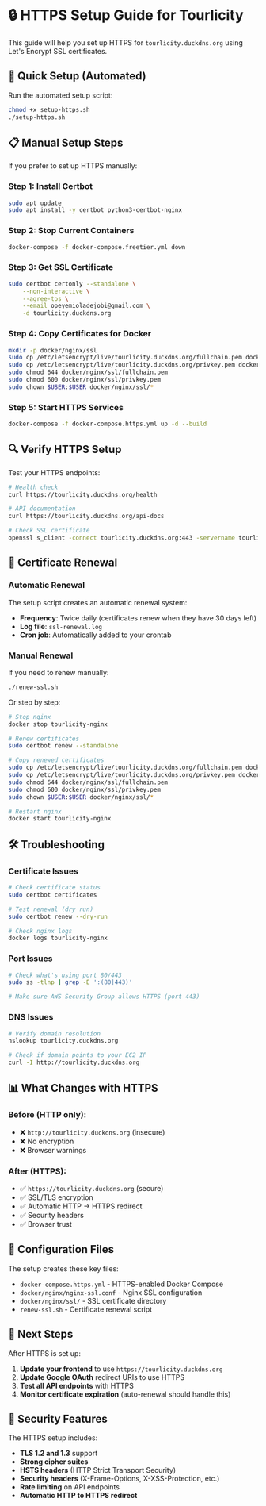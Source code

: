 # 🔒 HTTPS Setup Guide for Tourlicity

This guide will help you set up HTTPS for `tourlicity.duckdns.org` using Let's Encrypt SSL certificates.

## 🚀 Quick Setup (Automated)

Run the automated setup script:

```bash
chmod +x setup-https.sh
./setup-https.sh
```

## 📋 Manual Setup Steps

If you prefer to set up HTTPS manually:

### Step 1: Install Certbot

```bash
sudo apt update
sudo apt install -y certbot python3-certbot-nginx
```

### Step 2: Stop Current Containers

```bash
docker-compose -f docker-compose.freetier.yml down
```

### Step 3: Get SSL Certificate

```bash
sudo certbot certonly --standalone \
    --non-interactive \
    --agree-tos \
    --email opeyemioladejobi@gmail.com \
    -d tourlicity.duckdns.org
```

### Step 4: Copy Certificates for Docker

```bash
mkdir -p docker/nginx/ssl
sudo cp /etc/letsencrypt/live/tourlicity.duckdns.org/fullchain.pem docker/nginx/ssl/
sudo cp /etc/letsencrypt/live/tourlicity.duckdns.org/privkey.pem docker/nginx/ssl/
sudo chmod 644 docker/nginx/ssl/fullchain.pem
sudo chmod 600 docker/nginx/ssl/privkey.pem
sudo chown $USER:$USER docker/nginx/ssl/*
```

### Step 5: Start HTTPS Services

```bash
docker-compose -f docker-compose.https.yml up -d --build
```

## 🔍 Verify HTTPS Setup

Test your HTTPS endpoints:

```bash
# Health check
curl https://tourlicity.duckdns.org/health

# API documentation
curl https://tourlicity.duckdns.org/api-docs

# Check SSL certificate
openssl s_client -connect tourlicity.duckdns.org:443 -servername tourlicity.duckdns.org
```

## 🔄 Certificate Renewal

### Automatic Renewal

The setup script creates an automatic renewal system:

- **Frequency**: Twice daily (certificates renew when they have 30 days left)
- **Log file**: `ssl-renewal.log`
- **Cron job**: Automatically added to your crontab

### Manual Renewal

If you need to renew manually:

```bash
./renew-ssl.sh
```

Or step by step:

```bash
# Stop nginx
docker stop tourlicity-nginx

# Renew certificates
sudo certbot renew --standalone

# Copy renewed certificates
sudo cp /etc/letsencrypt/live/tourlicity.duckdns.org/fullchain.pem docker/nginx/ssl/
sudo cp /etc/letsencrypt/live/tourlicity.duckdns.org/privkey.pem docker/nginx/ssl/
sudo chmod 644 docker/nginx/ssl/fullchain.pem
sudo chmod 600 docker/nginx/ssl/privkey.pem
sudo chown $USER:$USER docker/nginx/ssl/*

# Restart nginx
docker start tourlicity-nginx
```

## 🛠️ Troubleshooting

### Certificate Issues

```bash
# Check certificate status
sudo certbot certificates

# Test renewal (dry run)
sudo certbot renew --dry-run

# Check nginx logs
docker logs tourlicity-nginx
```

### Port Issues

```bash
# Check what's using port 80/443
sudo ss -tlnp | grep -E ':(80|443)'

# Make sure AWS Security Group allows HTTPS (port 443)
```

### DNS Issues

```bash
# Verify domain resolution
nslookup tourlicity.duckdns.org

# Check if domain points to your EC2 IP
curl -I http://tourlicity.duckdns.org
```

## 📊 What Changes with HTTPS

### Before (HTTP only):
- ❌ `http://tourlicity.duckdns.org` (insecure)
- ❌ No encryption
- ❌ Browser warnings

### After (HTTPS):
- ✅ `https://tourlicity.duckdns.org` (secure)
- ✅ SSL/TLS encryption
- ✅ Automatic HTTP → HTTPS redirect
- ✅ Security headers
- ✅ Browser trust

## 🔧 Configuration Files

The setup creates these key files:

- `docker-compose.https.yml` - HTTPS-enabled Docker Compose
- `docker/nginx/nginx-ssl.conf` - Nginx SSL configuration
- `docker/nginx/ssl/` - SSL certificate directory
- `renew-ssl.sh` - Certificate renewal script

## 🎯 Next Steps

After HTTPS is set up:

1. **Update your frontend** to use `https://tourlicity.duckdns.org`
2. **Update Google OAuth** redirect URIs to use HTTPS
3. **Test all API endpoints** with HTTPS
4. **Monitor certificate expiration** (auto-renewal should handle this)

## 🔐 Security Features

The HTTPS setup includes:

- **TLS 1.2 and 1.3** support
- **Strong cipher suites**
- **HSTS headers** (HTTP Strict Transport Security)
- **Security headers** (X-Frame-Options, X-XSS-Protection, etc.)
- **Rate limiting** on API endpoints
- **Automatic HTTP to HTTPS redirect**